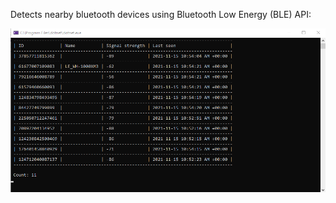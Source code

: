 Detects nearby bluetooth devices using Bluetooth Low Energy (BLE) API:

![alt text](ImageBle.PNG "demo")